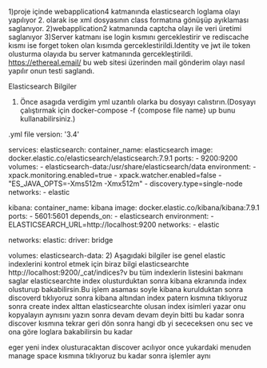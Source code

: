 1)proje içinde webapplication4 katmanında elasticsearch loglama olayı yapılıyor 2. olarak ise xml dosyasının class formatına gönüşüp ayıklaması saglanıyor.
2)webapplication2 katmanında captcha olayı ile veri üretimi saglanıyor 
3)Server katmanı ise login kısmını gerceklestirir ve rediscache kısmı ise forget token olan kısımda gerceklestirildi.Identity ve jwt ile token olusturma olayıda bu server katmanında gercekleştirildi.
https://ethereal.email/ bu web sitesi üzerinden mail gönderim olayı nasıl yapılır onun testi saglandı.

Elasticsearch Bilgiler

1) Önce asagıda verdigim yml uzantılı olarka bu dosyayı calıstırın.(Dosyayı çalıştırmak için  docker-compose -f {compose file name} up bunu kullanabilirsiniz.)

.yml file
version: '3.4'

services:
  elasticsearch:
    container_name: elasticsearch
    image: docker.elastic.co/elasticsearch/elasticsearch:7.9.1
    ports:
      - 9200:9200
    volumes:
      - elasticsearch-data:/usr/share/elasticsearch/data
    environment:
      - xpack.monitoring.enabled=true
      - xpack.watcher.enabled=false
      - "ES_JAVA_OPTS=-Xms512m -Xmx512m"
      - discovery.type=single-node
    networks:
      - elastic

  kibana:
    container_name: kibana
    image: docker.elastic.co/kibana/kibana:7.9.1
    ports:
      - 5601:5601
    depends_on:
      - elasticsearch
    environment:
      - ELASTICSEARCH_URL=http://localhost:9200
    networks:
      - elastic

networks:
  elastic:
    driver: bridge

volumes:
  elasticsearch-data:
2) Aşagıdaki bilgiler ise genel elastic indexlerini kontrol etmek için biraz bilgi 
elasticsearchte http://localhost:9200/_cat/indices?v bu tüm indexlerin listesini bakmanı saglar 
elasticsearchte index olusturduktan sonra kibana ekranında index olusturup bakabilirsin.Bu işlem asaması soyle kibana kurulduktan sonra 
discoverd tıklıyoruz sonra kibana altından index patern kısmına tıklıyoruz sonra 
create index alttan elasticsearchte olusan index isimleri yazar onu kopyalayın aynısını yazın sonra devam devam deyin bitti bu kadar sonra discover kısmına tekrar geri dön
sonra hangi db yi sececeksen onu sec ve ona göre loglara bakabilirsin bu kadar

eger yeni index olusturacaktan discover acılıyor once yukardaki menuden manage space kısmına tıklıyoruz bu kadar sonra işlemler aynı 

 

